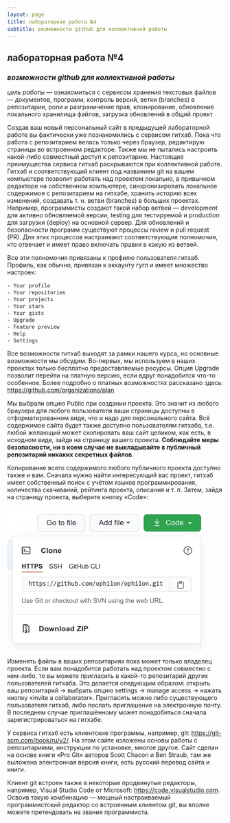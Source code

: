 ```yaml
---
layout: page
title: лабораторная работа №4
subtitle: возможности github для коллективной работы
---
```


## лабораторная работа №4

### *возможности github для коллективной работы*

*цель работы* — ознакомиться с сервисом хранения текстовых файлов —
документов,  программ, контроль версий, ветки (branches) в репозитарии,
роли и разграничение прав, клонирование, обновление локального
хранилища файлов, загрузка обновлений в общий проект

Создав ваш новый персональный сайт в предыдущей лабораторной
работе вы фактически уже познакомились с сервисом гитхаб. Пока
что работа с репозитарием велась только через браузер, редактирую
страницы во встроенном редакторе. Также мы не пытались настроить
какой-либо совместный доступ к репозитарию. Настоящие преимущества
сервиса гитхаб раскрываются при коллективной работе. Гитхаб
и соответствующий клиент под названием git на вашем компьютере
позволит работать над проектом локально, в привычном редакторе на
собственном компьютере, синхронизировать локальное содержимое с
репозитарием на гитхабе, хранить историю всех изменений, создавать
т. н. ветви (branches) в больших проектах. Например, программисты создают
такой набор ветвей — development для активно обновляемой версии, testing
для тестируемой и production для загрузки (deploy) на основной сервер. Для
обновлений и безопасности программ существуют процессы review и pull
request (PR). Для этих процессов настраивают соответствующие полномочия,
кто отвечает и имеет право включать правки в какую из ветвей.

Все эти полномочия привязаны к профилю пользователя гитхаб. Профиль,
как обычно, привязан к аккаунту гугл и имеет множество настроек:

    - Your profile
    - Your repositories
    - Your projects
    - Your stars
    - Your gists
    - Upgrade
    - Feature preview
    - Help
    - Settings

Все возможности гитхаб выходят за рамки нашего курса, но
основные возможности мы обсудим. Во-первых, мы используем в наших
проектах только бесплатно предоставляемые ресурсы. Опция Upgrade
позволит перейти на платную версию, если вдруг понадобится что-то
особенное. Более подробно о платных возможностях рассказано здесь:
<https://github.com/organizations/plan>

Мы выбрали опцию Public при создании проекта. Это значит из любого
браузера для любого пользователя ваши страницы доступны в
отформатированном виде, что и надо для персонального сайта. Всё
содержимое сайта будет также доступно пользователям гитхаба,
т.е. любой желающий может скопировать ваш сайт целиком, как есть,
в исходном виде, зайдя на страницу вашего проекта. **Соблюдайте
меры безопасности, ни в коем случае не выкладывайте в публичный
репозитарий никаких секретных файлов**.

Копирование всего содержимого любого публичного проекта доступно
также и вам. Сначала нужно найти интересующий вас проект, гитхаб
имеет собственный поиск с учётом языков программирования,
количества скачиваний, рейтинга проекта, описания и т. п. Затем,
зайдя на страницу проекта, выберите кнопку «Code»:

![git-clone](/assets//img/git-clone.jpg)

Изменять файлы в ваших репозитариях пока может только владелец
проекта. Если вам понадобится работать над проектом совместно с
кем-либо, то вы можете  пригласить в какой-то репозитарий других пользователей
гитхаба. Это делается следующим образом: открыть ваш репозитарий ->
  выбрать опцию settings → manage access → нажать кнопку «invite a
collaborator». Пригласить можно либо существующего пользователя гитхаб,
либо послать приглашение на электронную почту. В последнем случае
приглашённому может понадобиться сначала зарегистрироваться на
гитхабе.

У сервиса гитхаб есть клиентские программы, например, git:
<https://git-scm.com/book/ru/v2/>. На этом сайте изложены основы работы с
репозитариями, инструкции по установке, многое другое. Сайт сделан
на основе книги «Pro Git» авторов Scott Chacon и Ben Straub, там же выложена
электронная версия книги, есть русский перевод сайта и книги.

Клиент git встроен также в некоторые продвинутые редакторы, например,
Visual Studio Code от Microsoft: <https://code.visualstudio.com>.  Освоив  такую комбинацию
— мощный настраиваемый программистский редактор со встроенным
клиентом git, вы вполне можете претендовать на звание программиста.
